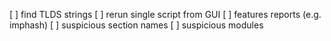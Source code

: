 [ ] find TLDS strings
[ ] rerun single script from GUI
[ ] features reports (e.g. imphash)
[ ] suspicious section names
[ ] suspicious modules
